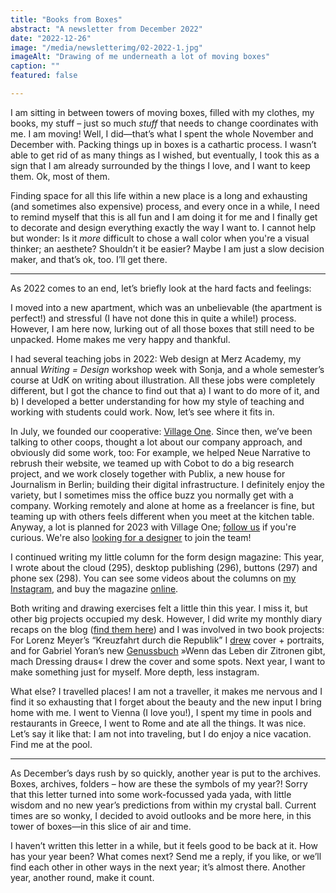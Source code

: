 ```yaml
---
title: "Books from Boxes"
abstract: "A newsletter from December 2022"
date: "2022-12-26"
image: "/media/newsletterimg/02-2022-1.jpg"
imageAlt: "Drawing of me underneath a lot of moving boxes"
caption: ""
featured: false

---
```


I am sitting in between towers of moving boxes, filled with my clothes, my books, my stuff – just so much <em>stuff</em> that needs to change coordinates with me. I am moving! Well, I did—that’s what I spent the whole November and December with. Packing things up in boxes is a cathartic process. I wasn’t able to get rid of as many things as I wished, but eventually, I took this as a sign that I am already surrounded by the things I love, and I want to keep them. Ok, most of them.

Finding space for all this life within a new place is a long and exhausting (and sometimes also expensive) process, and every once in a while, I need to remind myself that this is all fun and I am doing it for me and I finally get to decorate and design everything exactly the way I want to. I cannot help but wonder: Is it <em>more</em> difficult to chose a wall color when you're a visual thinker; an aesthete? Shouldn’t it be easier? Maybe I am just a slow decision maker, and that’s ok, too. I’ll get there.

---

As 2022 comes to an end, let’s briefly look at the hard facts and feelings:

I moved into a new apartment, which was an unbelievable (the apartment is perfect!) and stressful (I have not done this in quite a while!) process. However, I am here now, lurking out of all those boxes that still need to be unpacked. Home makes me very happy and thankful.

I had several teaching jobs in 2022: Web design at Merz Academy, my annual <em>Writing = Design</em> workshop week with Sonja, and a whole semester’s course at UdK on writing about illustration. All these jobs were completely different, but I got the chance to find out that a) I want to do more of it, and b) I developed a better understanding for how my style of teaching and working with students could work. Now, let’s see where it fits in.

In July, we founded our cooperative: <a href="https://village.one/">Village One</a>. Since then, we’ve been talking to other coops, thought a lot about our company approach, and obviously did some work, too: For example, we helped Neue Narrative to rebrush their website, we teamed up with Cobot to do a big research project, and we work closely together with Publix, a new house for Journalism in Berlin; building their digital infrastructure. I definitely enjoy the variety, but I sometimes miss the office buzz you normally get with a company. Working remotely and alone at home as a freelancer is fine, but teaming up with others feels different when you meet at the kitchen table. Anyway, a lot is planned for 2023 with Village One; <a href="https://www.village.one/garden/newsletter">follow us</a> if you're curious. We're also <a href="https://www.village.one/garden/open-positions/profile-digital-product-designer">looking for a designer</a> to join the team!

I continued writing my little column for the form design magazine: This year, I wrote about the cloud (295), desktop publishing (296), buttons (297) and phone sex (298). You can see some videos about the columns on <a href="http://instagram.com/christowski/">my Instagram</a>, and buy the magazine <a href="http://form.de/">online</a>.

Both writing and drawing exercises felt a little thin this year. I miss it, but other big projects occupied my desk. However, I did write my monthly diary recaps on the blog (<a href="https://christowski.de/blog/tag/tagebuchbloggen/">find them here</a>) and I was involved in two book projects: For Lorenz Meyer’s “Kreuzfahrt durch die Republik” I <a href="https://www.rowohlt.de/buch/lorenz-meyer-kreuzfahrt-durch-die-republik-9783499009983">drew</a> cover + portraits, and for Gabriel Yoran’s new <a href="https://www.bod.de/buchshop/wenn-das-leben-dir-zitronen-gibt-mach-dressing-draus-gabriel-yoran-9783982095882">Genussbuch</a> »Wenn das Leben dir Zitronen gibt, mach Dressing draus« I drew the cover and some spots. Next year, I want to make something just for myself. More depth, less instagram.

What else? I travelled places! I am not a traveller, it makes me nervous and I find it so exhausting that I forget about the beauty and the new input I bring home with me. I went to Vienna (I love you!), I spent my time in pools and restaurants in Greece, I went to Rome and ate all the things. It was nice. Let’s say it like that: I am not into traveling, but I do enjoy a nice vacation. Find me at the pool.

---

As December’s days rush by so quickly, another year is put to the archives. Boxes, archives, folders – how are these the symbols of my year?! Sorry that this letter turned into some work-focussed yada yada, with little wisdom and no new year’s predictions from within my crystal ball. Current times are so wonky, I decided to avoid outlooks and be more here, in this tower of boxes—in this slice of air and time.

I haven’t written this letter in a while, but it feels good to be back at it. How has your year been? What comes next? Send me a reply, if you like, or we’ll find each other in other ways in the next year; it’s almost there. Another year, another round, make it count.